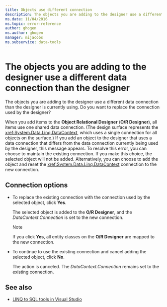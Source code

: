 ```yaml
---
title: Objects use different connection
description: The objects you are adding to the designer use a different data connection than the designer. View information about this Visual Studio O/R Designer message.
ms.date: 11/04/2016
ms.topic: error-reference
author: ghogen
ms.author: ghogen
manager: mijacobs
ms.subservice: data-tools
---
```


# The objects you are adding to the designer use a different data connection than the designer

The objects you are adding to the designer use a different data connection than the designer is currently using. Do you want to replace the connection used by the designer?

When you add items to the **Object Relational Designer** (**O/R Designer**), all items use one shared data connection. (The design surface represents the <xref:System.Data.Linq.DataContext>, which uses a single connection for all objects on the surface.) If you add an object to the designer that uses a data connection that differs from the data connection currently being used by the designer, this message appears. To resolve this error, you can choose to maintain the existing connection. If you make this choice, the selected object will not be added. Alternatively, you can choose to add the object and reset the <xref:System.Data.Linq.DataContext> connection to the new connection.

## Connection options

- To replace the existing connection with the connection used by the selected object, click **Yes**.

   The selected object is added to the **O/R Designer**, and the *DataContext.Connection* is set to the new connection.

   > [!NOTE]
   > If you click **Yes**, all entity classes on the **O/R Designer** are mapped to the new connection.

- To continue to use the existing connection and cancel adding the selected object, click **No**.

   The action is canceled. The *DataContext.Connection* remains set to the existing connection.

## See also

- [LINQ to SQL tools in Visual Studio](../data-tools/linq-to-sql-tools-in-visual-studio2.md)
